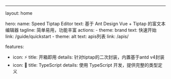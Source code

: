 ---
layout: home

hero:
  name: Speed Tiptap Editor
  text: 基于 Ant Design Vue + Tiptap 的富文本编辑器
  tagline: 简单易用，功能丰富
  actions:
    - theme: brand
      text: 快速开始
      link: /guide/quickstart
    - theme: alt
      text: apis列表
      link: /apis/

features:
  - icon: ⚡️
    title: 开箱即用
    details: 针对tiptap的二次封装，内置基于antd v4封装
  - icon: 🔧
    title: TypeScript
    details: 使用 TypeScript 开发，提供完整的类型定义